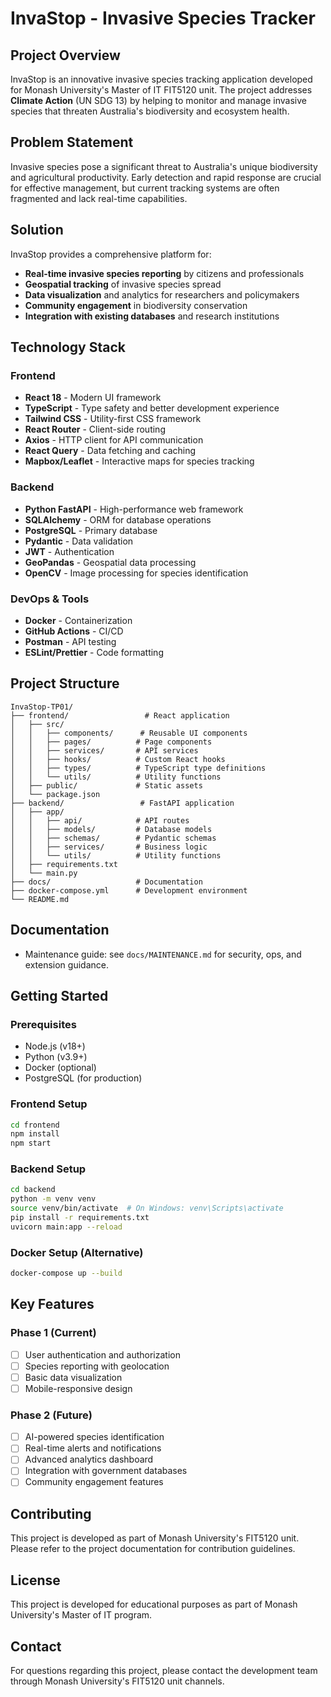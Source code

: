# InvaStop - Invasive Species Tracker

## Project Overview
InvaStop is an innovative invasive species tracking application developed for Monash University's Master of IT FIT5120 unit. The project addresses **Climate Action** (UN SDG 13) by helping to monitor and manage invasive species that threaten Australia's biodiversity and ecosystem health.

## Problem Statement
Invasive species pose a significant threat to Australia's unique biodiversity and agricultural productivity. Early detection and rapid response are crucial for effective management, but current tracking systems are often fragmented and lack real-time capabilities.

## Solution
InvaStop provides a comprehensive platform for:
- **Real-time invasive species reporting** by citizens and professionals
- **Geospatial tracking** of invasive species spread
- **Data visualization** and analytics for researchers and policymakers
- **Community engagement** in biodiversity conservation
- **Integration with existing databases** and research institutions

## Technology Stack

### Frontend
- **React 18** - Modern UI framework
- **TypeScript** - Type safety and better development experience
- **Tailwind CSS** - Utility-first CSS framework
- **React Router** - Client-side routing
- **Axios** - HTTP client for API communication
- **React Query** - Data fetching and caching
- **Mapbox/Leaflet** - Interactive maps for species tracking

### Backend
- **Python FastAPI** - High-performance web framework
- **SQLAlchemy** - ORM for database operations
- **PostgreSQL** - Primary database
- **Pydantic** - Data validation
- **JWT** - Authentication
- **GeoPandas** - Geospatial data processing
- **OpenCV** - Image processing for species identification

### DevOps & Tools
- **Docker** - Containerization
- **GitHub Actions** - CI/CD
- **Postman** - API testing
- **ESLint/Prettier** - Code formatting

## Project Structure
```
InvaStop-TP01/
├── frontend/                 # React application
│   ├── src/
│   │   ├── components/      # Reusable UI components
│   │   ├── pages/          # Page components
│   │   ├── services/       # API services
│   │   ├── hooks/          # Custom React hooks
│   │   ├── types/          # TypeScript type definitions
│   │   └── utils/          # Utility functions
│   ├── public/             # Static assets
│   └── package.json
├── backend/                 # FastAPI application
│   ├── app/
│   │   ├── api/            # API routes
│   │   ├── models/         # Database models
│   │   ├── schemas/        # Pydantic schemas
│   │   ├── services/       # Business logic
│   │   └── utils/          # Utility functions
│   ├── requirements.txt
│   └── main.py
├── docs/                   # Documentation
├── docker-compose.yml      # Development environment
└── README.md
```

## Documentation
- Maintenance guide: see `docs/MAINTENANCE.md` for security, ops, and extension guidance.

## Getting Started

### Prerequisites
- Node.js (v18+)
- Python (v3.9+)
- Docker (optional)
- PostgreSQL (for production)

### Frontend Setup
```bash
cd frontend
npm install
npm start
```

### Backend Setup
```bash
cd backend
python -m venv venv
source venv/bin/activate  # On Windows: venv\Scripts\activate
pip install -r requirements.txt
uvicorn main:app --reload
```

### Docker Setup (Alternative)
```bash
docker-compose up --build
```

## Key Features

### Phase 1 (Current)
- [ ] User authentication and authorization
- [ ] Species reporting with geolocation
- [ ] Basic data visualization
- [ ] Mobile-responsive design

### Phase 2 (Future)
- [ ] AI-powered species identification
- [ ] Real-time alerts and notifications
- [ ] Advanced analytics dashboard
- [ ] Integration with government databases
- [ ] Community engagement features

## Contributing
This project is developed as part of Monash University's FIT5120 unit. Please refer to the project documentation for contribution guidelines.

## License
This project is developed for educational purposes as part of Monash University's Master of IT program.

## Contact
For questions regarding this project, please contact the development team through Monash University's FIT5120 unit channels.
